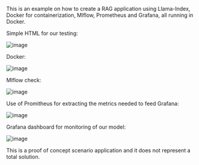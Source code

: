 This is an example on how to create a RAG application using Llama-Index, Docker for containerization, Mlflow, Prometheus and Grafana, all running in Docker.

Simple HTML for our testing:

![image](https://github.com/user-attachments/assets/cc292238-159a-4b98-a6c8-5f8094db37b2)

Docker:

![image](https://github.com/user-attachments/assets/f22f27d7-8dd8-4ec0-88c3-c0201231215b)

Mlflow check:

![image](https://github.com/user-attachments/assets/76ff7933-0a69-41c9-9c05-baffe0c8077a)

Use of Promitheus for extracting the metrics needed to feed Grafana:

![image](https://github.com/user-attachments/assets/287ff3db-2c96-44e7-937b-974374b0e433)


Grafana dashboard for monitoring of our model:

![image](https://github.com/user-attachments/assets/dc186f59-340d-425a-9734-939b0dbc3120)


This is a proof of concept scenario application and it does not represent a total solution.
